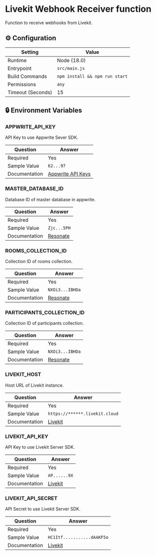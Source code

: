 # Livekit Webhook Receiver function

Function to receive webhooks from Livekit.

## ⚙️ Configuration

| Setting           | Value                          |
| ----------------- | ------------------------------ |
| Runtime           | Node (18.0)                    |
| Entrypoint        | `src/main.js`                  |
| Build Commands    | `npm install && npm run start` |
| Permissions       | `any`                          |
| Timeout (Seconds) | 15                             |

## 🔒 Environment Variables

### APPWRITE_API_KEY

API Key to use Appwrite Sever SDK.

| Question      | Answer                                                                   |
| ------------- | ------------------------------------------------------------------------ |
| Required      | Yes                                                                      |
| Sample Value  | `62...97`                                                                |
| Documentation | [Appwrite API Keys](https://appwrite.io/docs/advanced/platform/api-keys) |

### MASTER_DATABASE_ID

Database ID of master database in appwrite.

| Question      | Answer                                                                                  |
| ------------- | --------------------------------------------------------------------------------------- |
| Required      | Yes                                                                                     |
| Sample Value  | `Zjc...5PH`                                                                             |
| Documentation | [Resonate](https://github.com/AOSSIE-Org/Resonate/blob/master/lib/utils/constants.dart) |

### ROOMS_COLLECTION_ID

Collection ID of rooms collection.

| Question      | Answer                                                                                  |
| ------------- | --------------------------------------------------------------------------------------- |
| Required      | Yes                                                                                     |
| Sample Value  | `NXOi3...IBHDa`                                                                         |
| Documentation | [Resonate](https://github.com/AOSSIE-Org/Resonate/blob/master/lib/utils/constants.dart) |

### PARTICIPANTS_COLLECTION_ID

Collection ID of participants collection.

| Question      | Answer                                                                                  |
| ------------- | --------------------------------------------------------------------------------------- |
| Required      | Yes                                                                                     |
| Sample Value  | `NXOi3...IBHDa`                                                                         |
| Documentation | [Resonate](https://github.com/AOSSIE-Org/Resonate/blob/master/lib/utils/constants.dart) |

### LIVEKIT_HOST

Host URL of Livekit instance.

| Question      | Answer                                       |
| ------------- | -------------------------------------------- |
| Required      | Yes                                          |
| Sample Value  | `https://******.livekit.cloud`               |
| Documentation | [Livekit](https://docs.livekit.io/realtime/) |

### LIVEKIT_API_KEY

API Key to use Livekit Server SDK.

| Question      | Answer                                       |
| ------------- | -------------------------------------------- |
| Required      | Yes                                          |
| Sample Value  | `AP......9X`                                 |
| Documentation | [Livekit](https://docs.livekit.io/realtime/) |

### LIVEKIT_API_SECRET

API Secret to use Livekit Server SDK.

| Question      | Answer                                       |
| ------------- | -------------------------------------------- |
| Required      | Yes                                          |
| Sample Value  | `HC1Itf...........dAAKF5o`                   |
| Documentation | [Livekit](https://docs.livekit.io/realtime/) |
